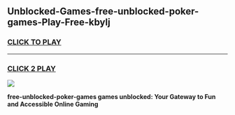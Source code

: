 
## Unblocked-Games-free-unblocked-poker-games-Play-Free-kbylj
<h3>
<a href="https://premium76.site?title=free-unblocked-poker-games&ref=19M">CLICK TO PLAY</a></h3>
<hr>

<h3>
<a href="https://premium76.site?title=free-unblocked-poker-games&ref=19M">CLICK 2 PLAY</a>
  
</h3>

<a href="https://premium76.site?title=free-unblocked-poker-games&ref=19M"><img src="https://clearcache.store/games.png"></a>


**free-unblocked-poker-games games unblocked: Your Gateway to Fun and Accessible Online Gaming**
